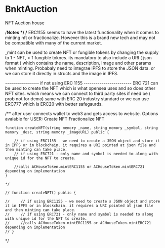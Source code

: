 # BnktAuction

NFT Auction house

/**Notes \*/
/**
ERC1155 seems to have the latest functionality when it comes to minting nft or fractionalize. However this is a brand new tech and may not be compatible with
many of the current market.

\_mint can be used to create NFT or fungible tokens by changing the supply to 1 - NFT, > 1 fungible toknes.
its mandatory to also include a URI ( json format ) which contains the name, description, Image and other params when minting. Probabaly need to integrae IPFS
to store the JSON data. or we can store it directly in structs and the image in IPFS.

----------------- if not using ERC 1155 ------------------------
ERC 721 can be used to create the NFT which is what opensea uses and so does other NFT sites. which means we can connect to third party sites if need be ( prob not for demo)
same with ERC 20 industry standard or we can use ERC777 which is ERC20 with better safegaurds.

/\*\* after user connects wallet to web3 and gets access to website.
Options avaiable for USER:
Create NFT
Fractionalize NFT

    function createNFT(string memory _name, string memory _symbol, string memory _desc, string memory _imageURL) public {

        // if using ERC1155 - we need to create a JSON object and store it in IPFS or in blockchain. it requires a URI pointed at json file and then minting can take place.
        // if using ERC721 - only name and symbol is needed to along with unique id for the NFT to create.

        //calls ACHouseToken.mintERC1155 or ACHouseToken.mintERC721 depending on implementation
    }

    */

    // function createNFT() public {

    //     // if using ERC1155 - we need to create a JSON object and store it in IPFS or in blockchain. it requires a URI pointed at json file and then minting can take place.
    //     // if using ERC721 - only name and symbol is needed to along with unique id for the NFT to create.
    //     //calls ACHouseToken.mintERC1155 or ACHouseToken.mintERC721 depending on implementation
    // }

\*/
